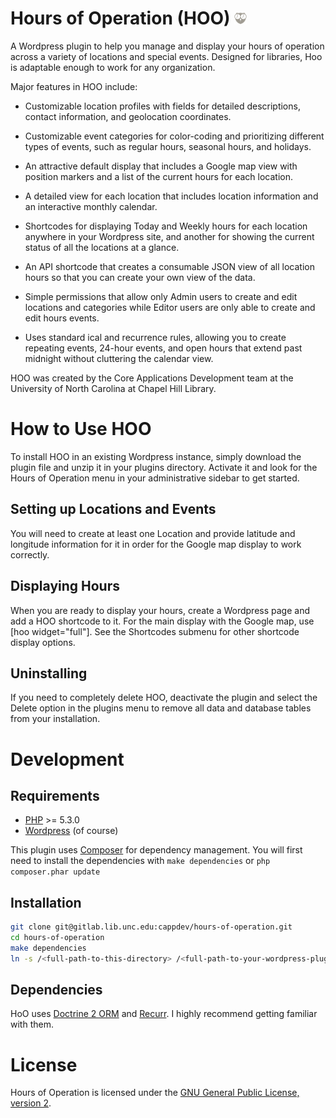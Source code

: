 # Hours of Operation (HOO) ![HoO Logo](https://github.com/UNC-Libraries/Hours-of-Operation/raw/master/assets/images/hoo-20.png)
A Wordpress plugin to help you manage and display your hours of operation across a variety of locations and special events. Designed for libraries, Hoo is adaptable enough to work for any organization.

Major features in HOO include: 

- Customizable location profiles with fields for detailed descriptions, contact information, and geolocation coordinates.  

- Customizable event categories for color-coding and prioritizing different types of events, such as regular hours, seasonal hours, and holidays. 

- An attractive default display that includes a Google map view with position markers and a list of the current hours for each location. 

- A detailed view for each location that includes location information and an interactive monthly calendar. 

- Shortcodes for displaying Today and Weekly hours for each location anywhere in your Wordpress site, and another for showing the current status of all the locations at a glance. 

- An API shortcode that creates a consumable JSON view of all location hours so that you can create your own view of the data. 

- Simple permissions that allow only Admin users to create and edit locations and categories while Editor users are only able to create and edit hours events. 

- Uses standard ical and recurrence rules, allowing you to create repeating events, 24-hour events, and open hours that extend past midnight without cluttering the calendar view. 

HOO was created by the Core Applications Development team at the University of North Carolina at Chapel Hill Library. 

# How to Use HOO
To install HOO in an existing Wordpress instance, simply download the plugin file and unzip it in your plugins directory. Activate it and look for the Hours of Operation menu in your administrative sidebar to get started. 

## Setting up Locations and Events
You will need to create at least one Location and provide latitude and longitude information for it in order for the Google map display to work correctly. 

## Displaying Hours
When you are ready to display your hours, create a Wordpress page and add a HOO shortcode to it. For the main display with the Google map, use [hoo widget="full"]. See the Shortcodes submenu for other shortcode display options.

## Uninstalling
If you need to completely delete HOO, deactivate the plugin and select the Delete option in the plugins menu to remove all data and database tables from your installation.  

# Development

## Requirements
  * [PHP](http://php.net) >= 5.3.0
  * [Wordpress](http://wordpress.org) (of course) 

This plugin uses [Composer](http://getcomposer.org) for dependency management.
You will first need to install the dependencies with `make dependencies` or
`php composer.phar update`

## Installation
```bash
git clone git@gitlab.lib.unc.edu:cappdev/hours-of-operation.git
cd hours-of-operation
make dependencies
ln -s /<full-path-to-this-directory> /<full-path-to-your-wordpress-plugins-directory>
```
## Dependencies
HoO uses [Doctrine 2 ORM](http://docs.doctrine-project.org/projects/doctrine-orm/en/latest)
and [Recurr](https://github.com/simshaun/recurr). I highly recommend getting familiar with them.

# License
Hours of Operation is licensed under the [GNU General Public License, version 2](https://www.gnu.org/licenses/gpl-2.0.html).


